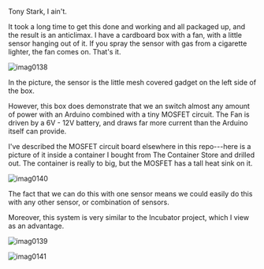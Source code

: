 Tony Stark, I ain't.

It took a long time to get this done and working and all packaged up, and the result is an anticlimax. I have a cardboard
box with a fan, with a little sensor hanging out of it. If you spray the sensor with gas from a cigarette lighter, 
the fan comes on.  That's it.

![imag0138](https://cloud.githubusercontent.com/assets/5296671/7643871/2aa18218-fa63-11e4-9f3e-c5d4696be52b.jpg)

In the picture, the sensor is the little mesh covered gadget on the left side of the box.

However, this box does demonstrate that we an switch almost any amount of power with an Arduino combined with a tiny MOSFET
circuit. The Fan is driven by a 6V - 12V battery, and draws far more current than the Arduino itself can provide.

I've described the MOSFET circuit board elsewhere in this repo---here is a picture of it inside a container I bought from The Container Store and drilled out.  The container is really to big, but the MOSFET has a tall heat sink on it.

![imag0140](https://cloud.githubusercontent.com/assets/5296671/7643872/2aa1f87e-fa63-11e4-9f56-54803d608631.jpg)

The fact that we can do this with one sensor means we could easily do this with any other sensor, or combination of sensors.

Moreover, this system is very similar to the Incubator project, which I view as an advantage.




![imag0139](https://cloud.githubusercontent.com/assets/5296671/7643870/2a9f7004-fa63-11e4-83f2-9ecec59a7c63.jpg)

![imag0141](https://cloud.githubusercontent.com/assets/5296671/7643873/2aa2720e-fa63-11e4-8b0e-a919ef6a39fa.jpg)
